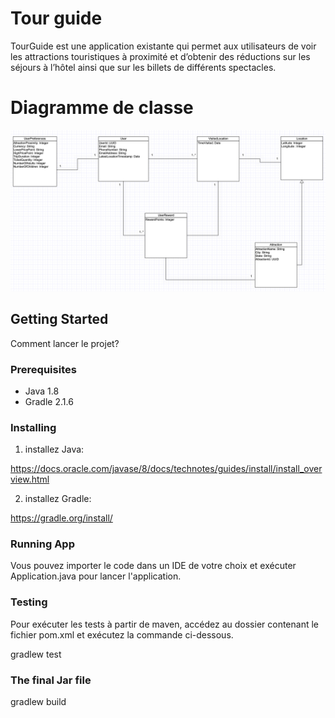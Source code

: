 # Tour guide

TourGuide est une application existante qui permet aux utilisateurs de voir les attractions touristiques à proximité et d’obtenir des réductions sur les séjours à l’hôtel ainsi que sur les billets de différents spectacles.
# Diagramme de classe
![alt text](uml.png)

## Getting Started

Comment lancer le projet?

### Prerequisites

- Java 1.8
- Gradle 2.1.6

### Installing

1. installez Java:

https://docs.oracle.com/javase/8/docs/technotes/guides/install/install_overview.html

2. installez Gradle:

https://gradle.org/install/


### Running App
Vous pouvez importer le code dans un IDE de votre choix et exécuter Application.java pour lancer l'application.

### Testing

Pour exécuter les tests à partir de maven, accédez au dossier contenant le fichier pom.xml et exécutez la commande ci-dessous.

gradlew test

### The final Jar file

gradlew build

